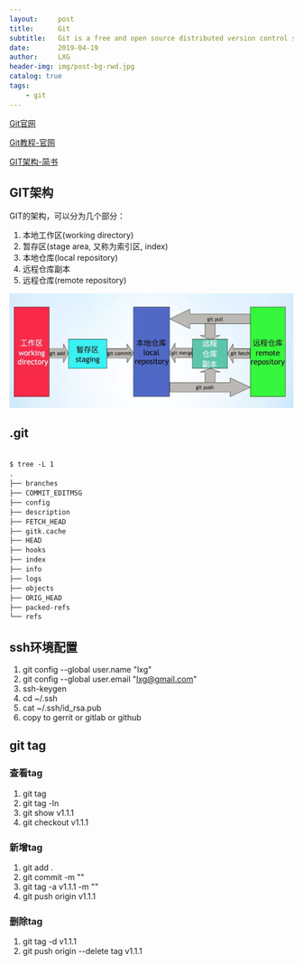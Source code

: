```yaml
---
layout:     post
title:      Git
subtitle:   Git is a free and open source distributed version control system.
date:       2019-04-19
author:     LXG
header-img: img/post-bg-rwd.jpg
catalog: true
tags:
    - git
---
```


[Git官网](https://git-scm.com/)

[Git教程-官网](https://git-scm.com/book/zh/v2)

[GIT架构-简书](https://www.jianshu.com/p/c18e472fbf19)

## GIT架构

GIT的架构，可以分为几个部分：

1. 本地工作区(working directory)
2. 暂存区(stage area, 又称为索引区, index)
3. 本地仓库(local repository)
4. 远程仓库副本
5. 远程仓库(remote repository)

![git_arch](/images/git_arch.webp)

## .git

```txt

$ tree -L 1
.
├── branches
├── COMMIT_EDITMSG
├── config
├── description
├── FETCH_HEAD
├── gitk.cache
├── HEAD
├── hooks
├── index
├── info
├── logs
├── objects
├── ORIG_HEAD
├── packed-refs
└── refs

```

## ssh环境配置

1. git config --global user.name "lxg"
2. git config --global user.email "lxg@gmail.com"
3. ssh-keygen
4. cd ~/.ssh
5. cat ~/.ssh/id_rsa.pub
6. copy to gerrit or gitlab or github

## git tag

### 查看tag

1. git tag
2. git tag -ln
3. git show v1.1.1
4. git checkout v1.1.1

### 新增tag

1. git add .
2. git commit -m ""
3. git tag -a v1.1.1 -m ""
4. git push origin v1.1.1

### 删除tag

1. git tag -d v1.1.1
2. git push origin --delete tag v1.1.1


